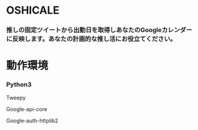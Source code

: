 OSHICALE
===
### 推しの固定ツイートから出勤日を取得しあなたのGoogleカレンダーに反映します。あなたの計画的な推し活にお役立てください。
# 動作環境
### Python3

Tweepy

Google-api-core

Google-auth-httplib2

